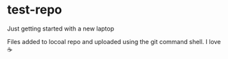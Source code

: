 # test-repo
Just getting started with a new laptop

Files added to locoal repo and uploaded using the git command shell.
I love :coffee:
